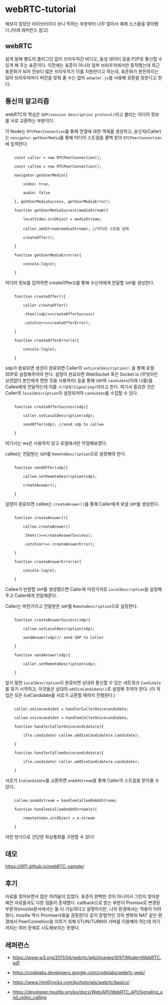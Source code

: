 # webRTC-tutorial

해보지 않았던 라이브러리다 보니 막하는 부분부터 너무 많아서 예제 소스들을 찾아봤다.(아래 레퍼런스 참고)

## webRTC

쉽게 말해 별도의 플러그인 없이 브라우저간 비디오, 음성 데이터 등을 P2P로 통신할 수 있게 해 주는 표준이다. 이전에는 표준이 아니라 일부 브라우저에서만 동작했는데 최근 표준화가 되어 전보다 많은 브라우저가 이를 지원한다고 하는데, 표준화가 완전하지는 않아 브라우저마다 버전을 맞춰 줄 수는 없어 `adapter.js`를 사용해 호환을 맞춘다고 한다.

## 통신의 알고리즘

webRTC의 핵심은 `SDP(session description protocol)`라고 불리는 미디어 정보를 서로 교환하는 부분이다.

각 Node는 `RTCPeerConnection`를 통해 연결에 대한 객체를 생성하고, 송신자(Caller)는 `nevigator.getUserMedia`를 통해 미디어 스트림을 콜백 받아 `RTCPeerConnection`에 입력한다.

```

    const caller = new RTCPeerConnection();

    const callee = new RTCPeerConnection();

    navigator.getUserMedia({

        video: true,

        audio: false

    }, getUserMediaSuccess, getUserMediaError);

    function getUserMediaSuccess(mediaStream){

        localVideo.srcObject = mediaStream;

        caller.addStream(mediaStream); //미디어 스트림 입력

        createOffer();

    }

    function getUserMediaError(e){

        console.log(e);

    }

```

미디어 정보를 입력하면 createOffer()를 통해 수신자에게 전달할 `SDP`를 생성한다. 

```

    function createOffer(){

        caller.createOffer()

        .then((sdp)=>createOfferSuccess)

        .catch(err=>createOfferError);

    }

    function createOfferError(e){

        console.log(e);

    }

```

sdp가 완료되면 생성이 완료되면 Caller의 `setLocalDescription()`  을 통해 로컬 SDP로 설정해주어야 한다. 설정이 완료되면 WebSocket 혹은 Socket.io (무엇이든 상관없다 본인에게 편한 것을 사용하자) 등을 통해  `SDP`와 `candidate`(아래 나올)를 Callee에게 전달하는데 이를 `시그널링(Signaling)`이라고 한다. 여기서 중요한 것은 Caller의 `localDescription`이 설정되어야 `candidate`를 수집할 수 있다.

```

    function createOfferSuccess(sdp){

        caller.setLocalDescription(sdp);

        sendOffer(sdp); //send sdp to callee

    }

```

여기서는 ws은 사용하지 않고 로컬에서만 작업해보겠다.

callee는 전달받는 `SDP`를 `RemoteDescription`으로 설정해야 한다.

```

    function sendOffer(sdp){

        callee.setRemoteDescription(sdp);

        createAnswer();

    }

``` 

설정이 완료되면 callee는 `createAnswer()`를 통해 Caller에게 보낼 `SDP`를 생성한다.

```

    function createAnswer(){

        callee.createAnswer()

        .then(()=>createAnswerSuccess);

        .catch(err=> createAnswerError);

    }

    function createAnswerError(e){

        console.log(e);

    }

```

Callee가 반환할 `SDP`를 생성했으면 Caller와 마찬가지로 `LocalDescription`을 설정해주고 Caller에게 전달해준다.

Caller는 마찬가지고 전달받은 `SDP`를 `RemoteDescription`으로 설정한다.

```

    function createAnswerSuccess(sdp){

        callee.setLocalDescription(sdp);

        sendAnswer(sdp)// send SDP to Caller

    }

    function sendAnswer(sdp){

        caller.setRemoteDescription(sdp);

    }

```

앞서 말한 `LocalDescription`이 완료되면 상대와 통신할 수 있는 네트워크 `Candidate`를 찾기 시작하고, 이것들은 상대의 `addIceCandidate()`로 설정해 주어야 한다. (이 작업은 모든 IceCandidate를 서로가 교환할 때까지 진행된다.)

```

    caller.onicecandidat = handlerCallerOnicecandidate;

    callee.onicecandidat = handleeCallerOnicecandidate;    

    function handlerCallerOnicecandidate(e){

        if(e.candidate) callee.addIceCandidate(e.candidate);

    }

    function handlerCalleeOnicecandidate(e){

        if(e.candidate) caller.addIceCandidate(e.candidate);

    }

```

서로가 `IceCandidate`를 교환하면 `onAddStream`을 통해 Caller의 스트림을 받아올 수 있다.

```

    callee.onaddstream = handleeCalleeOnAddStream;

    function handleeCalleeOnAddStream(e){

        remoteVideo.srcObject = e.stream

    }

```

이런 방식으로 간단한 화상통화를 구현할 수 있다!

## 데모

<https://j911.github.io/webRTC-sample/>

## 후기

자료를 찾아보면서 많은 어려움이 있었다. 표준이 완벽한 것이 아니어서 그런지 찾아본 예전 자료들과도 다른 점들이 존재했다. callback으로 받는 부분이 Promise로 변경된 부분과(mozilla문서에서는 둘 다 가능하다고 설명하지만, 나의 환경에서는 적용이 어려웠다, mozilla 역시 Promise사용을 권장한다) 같이 문법적인 것의 변화와 NAT 같은 환경에서 PeerConnetion을 이루기 위해 STUN/TURN의 서버를 이용해야 하는데 여기까지는 여러 문제로 시도해보지는 못했다.


## 레퍼런스

- <https://www.w3.org/2011/04/webrtc/wiki/images/9/97/ModernWebRTC.pdf>

- <https://codelabs.developers.google.com/codelabs/webrtc-web/>

- <https://www.html5rocks.com/ko/tutorials/webrtc/basics/>

- <https://developer.mozilla.org/ko/docs/Web/API/WebRTC_API/Signaling_and_video_calling>